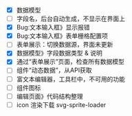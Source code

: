 - [x] 数据模型
- [ ] 字段名，后台自动生成，不显示在界面上
- [x] Bug:文本输入框》显示报错
- [x] Bug:文本输入框》表单栅格配置项
- [ ] 表单展示：切换数据源，界面未更新
- [x] 数据模型》字段数据类型 & 说明
- [x] 通过“表单展示”页面，检查所有数据模型
- [ ] 组件“动态数据”，从API获取
- [ ] 富文本编辑器，工具栏中，不可用的功能
- [ ] 组件图标
- [ ] 编辑页面》代码结构整理
- [ ] icon 渲染下载 svg-sprite-loader
